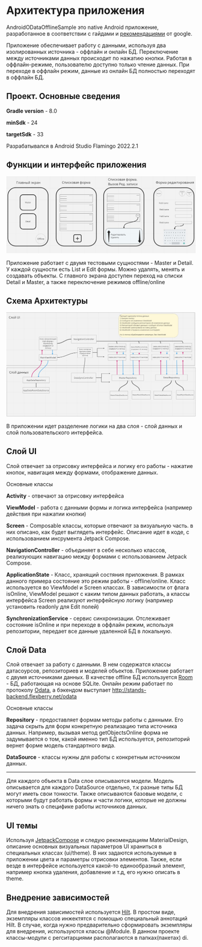 # Архитектура приложения

AndroidODataOfflineSample это native Android приложение, разработанное в соответствии с гайдами и [рекомендациями](https://developer.android.com/) от google.

Приложение обеспечивает работу с данными, используя два изолированных источника - оффлайн и онлайн БД. 
Переключение между источниками данных происходит по нажатию кнопки. Работая в оффлайн-режиме, пользователю доступно только чтение данных. При переходе в оффлайн режим, данные из онлайн БД полностью переходят в оффлайн БД.

## Проект. Основные сведения

**Gradle version** - 8.0

**minSdk** - 24

**targetSdk** - 33

Разрабатывался в Android Studio Flamingo 2022.2.1

## Функции и интерфейс приложения

![Интерфейс](images/Architecture1.jpg)

Приложение работает с двумя тестовыми сущностями - Master и Detail. У каждой сущности есть List и Edit формы.
Можно удалять, менять и создавать объекты. С главного экрана доступен переход на списки Detail и Master, а также переключение режимов offline/online

## Схема Архитектуры

![Схема архитектуры](images/Architecture2.jpg)

В приложении идет разделение логики на два слоя - слой данных и слой пользовательского интерфейса.

## Слой UI

Слой отвечает за отрисовку интерфейса и логику его работы - нажатие кнопок, навигация между формами, отображение данных.

Основные классы

**Activity** - отвечают за отрисовку интерфейса

**ViewModel** - работа с данными формы и логика интерфейса (например действия при нажатии кнопки)

**Screen** - Composable классы, которые отвечают за визуальную часть. в них описано, как будет выглядеть интерфейс. Описание идет в коде, с использованием инсрумента Jetpack Compose.
 
**NavigationController** - объединяет в себе несколько классов, реализующих навигацию между формами с использованием Jetpack Compose.

**ApplicationState** - Класс, хранящий состяния приложения. В рамках данного примера состояние это режим работы - offline/online. Класс используется во ViewModel и Screen классах. В зависимости от флага isOnline, ViewModel решают с каким типом данных работать, а классы интерфейса Screen реализуют интерфейсную логику (например установить readonly для Edit полей)

**SynchronizationService** - сервис синхронизации. Отслеживает состояние isOnline и при переходе в оффлайн режим, используя репозитории, передает все данные удаленной БД в локальную.

## Слой Data

Слой отвечает за работу с данными. В нем содержатся классы датасоурсов, репозиториев и моделей объектов. Приложение работает с двумя источниками данных.
В качестве offline БД используется [Room](Room%20library.md) - БД, работающая на основе SQLite.
Онлайн режим работает по протоколу [Odata](Источник%20данных%20OData.md), а бэкендом выступает http://stands-backend.flexberry.net/odata

Основные классы

**Repository** - предоставляет формам методы работы с данными. Его задача скрыть для форм конкретную реализацию типа источника данных. Например, вызывая метод getObjectsOnline форма не задумывается о том, какой именно тип БД используется, репозиторий вернет форме модель стандартного вида. 

**DataSource** - классы нужны для работы с конкретным источником данных.

****

Для каждого объекта в Data слое описываются модели. Модель описывается для каждого DataSource отдельно, т.к разные типы БД могут иметь свои тонкости. Также описываются базовые модели, с которыми будут работать формы и части логики, которые не должны ничего знать о специфике работы источников данных.



## UI темы

Используя [JetpackCompose](Jetpack%20Compose.md) и следую рекомендациям MaterialDesign, описание основных визуальных параметров UI храниться в специальных классах (ui/theme). В них задаются используемые в приложении цвета и параметры отрисовки элементов.
Также, если везде в интерфейсе используется какой-то единообразный элемент, например кнопка удаления, добавление и т.д, его нужно описать в theme.

## Внедрение зависимостей

Для внедрения зависимостей используется [Hilt](Внедрение%20зависимостей%20с%20помощью%20Hilt.md). В простом виде, экземпляры классов инжектятся с помощью специальный аннотаций Hilt. В случае, когда нужно предварительно сформировать экземпляры для внедрения, используются классы @Module. В данном проекте классы-модули с регситарциями располагаются в папках(пакетах) di.

